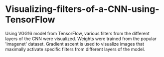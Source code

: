 # Visualizing-filters-of-a-CNN-using-TensorFlow

Using VGG16 model from TensorFlow, various filters from the different layers of the CNN were visualized. Weights were trained from the popular 'imagenet' dataset. Gradient ascent is used to visualize images that maximally activate specific filters from different layers of the model.
